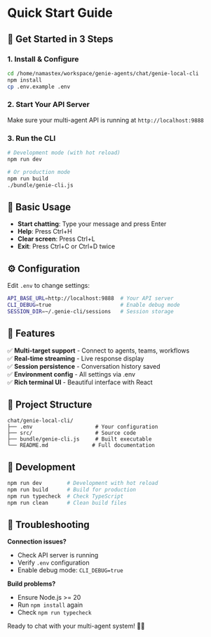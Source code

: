 # Quick Start Guide

## 🚀 Get Started in 3 Steps

### 1. Install & Configure
```bash
cd /home/namastex/workspace/genie-agents/chat/genie-local-cli
npm install
cp .env.example .env
```

### 2. Start Your API Server
Make sure your multi-agent API is running at `http://localhost:9888`

### 3. Run the CLI
```bash
# Development mode (with hot reload)
npm run dev

# Or production mode
npm run build
./bundle/genie-cli.js
```

## 🎯 Basic Usage

- **Start chatting**: Type your message and press Enter
- **Help**: Press Ctrl+H
- **Clear screen**: Press Ctrl+L  
- **Exit**: Press Ctrl+C or Ctrl+D twice

## ⚙️ Configuration

Edit `.env` to change settings:
```bash
API_BASE_URL=http://localhost:9888  # Your API server
CLI_DEBUG=true                      # Enable debug mode
SESSION_DIR=~/.genie-cli/sessions   # Session storage
```

## 🎨 Features

✅ **Multi-target support** - Connect to agents, teams, workflows  
✅ **Real-time streaming** - Live response display  
✅ **Session persistence** - Conversation history saved  
✅ **Environment config** - All settings via .env  
✅ **Rich terminal UI** - Beautiful interface with React  

## 📁 Project Structure

```
chat/genie-local-cli/
├── .env                    # Your configuration
├── src/                    # Source code
├── bundle/genie-cli.js     # Built executable  
└── README.md              # Full documentation
```

## 🔧 Development

```bash
npm run dev        # Development with hot reload
npm run build      # Build for production
npm run typecheck  # Check TypeScript
npm run clean      # Clean build files
```

## 🐛 Troubleshooting

**Connection issues?**
- Check API server is running
- Verify `.env` configuration  
- Enable debug mode: `CLI_DEBUG=true`

**Build problems?**
- Ensure Node.js >= 20
- Run `npm install` again
- Check `npm run typecheck`

Ready to chat with your multi-agent system! 🤖✨